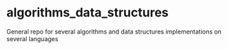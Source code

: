 # algorithms_data_structures
General repo for several algorithms and data structures implementations on several languages
